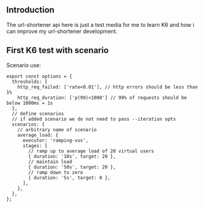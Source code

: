 ## Introduction

The url-shortener api here is just a test media for me to learn K6 and how i can improve my url-shortener development.

## First K6 test with scenario

Scenario use:

```lang-js
export const options = {
  thresholds: {
    http_req_failed: ['rate<0.01'], // http errors should be less than 1%
    http_req_duration: ['p(99)<1000'] // 99% of requests should be below 1000ms = 1s
  },
  // define scenarios
  // if added scenario we do not need to pass --iteration opts
  scenarios: {
    // arbitrary name of scenario
    average_load: {
      executor: 'ramping-vus',
      stages: [
        // ramp up to average load of 20 virtual users
        { duration: '10s', target: 20 },
        // maintain load
        { duration: '50s', target: 20 },
        // ramp down to zero
        { duration: '5s', target: 0 },
      ],
    },
  },
};
```